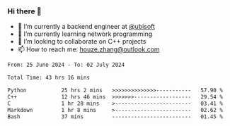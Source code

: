 ### Hi there 👋
- 🔭 I’m currently a backend engineer at [@ubisoft](https://github.com/ubisoft)
- 🌱 I’m currently learning network programming
- 👯 I’m looking to collaborate on C++ projects
- 📫 How to reach me: houze.zhang@outlook.com

<!--START_SECTION:waka-->

```txt
From: 25 June 2024 - To: 02 July 2024

Total Time: 43 hrs 16 mins

Python           25 hrs 2 mins   >>>>>>>>>>>>>>-----------   57.90 %
C++              12 hrs 46 mins  >>>>>>>------------------   29.54 %
C                1 hr 28 mins    >------------------------   03.41 %
Markdown         1 hr 8 mins     >------------------------   02.62 %
Bash             37 mins         -------------------------   01.45 %
```

<!--END_SECTION:waka-->

